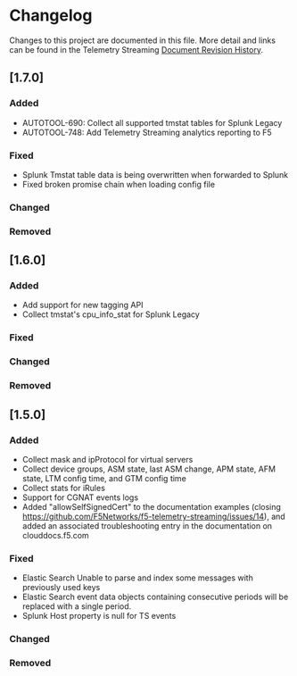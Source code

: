 # Changelog
Changes to this project are documented in this file. More detail and links can be found in the Telemetry Streaming [Document Revision History](https://clouddocs.f5.com/products/extensions/f5-telemetry-streaming/latest/revision-history.html).

## [1.7.0]

### Added
- AUTOTOOL-690: Collect all supported tmstat tables for Splunk Legacy
- AUTOTOOL-748: Add Telemetry Streaming analytics reporting to F5

### Fixed
- Splunk Tmstat table data is being overwritten when forwarded to Splunk
- Fixed broken promise chain when loading config file

### Changed


### Removed


## [1.6.0]

### Added
- Add support for new tagging API
- Collect tmstat's cpu_info_stat for Splunk Legacy

### Fixed
### Changed
### Removed


## [1.5.0]
### Added
- Collect mask and ipProtocol for virtual servers
- Collect device groups, ASM state, last ASM change, APM state, AFM state, LTM config time, and GTM config time
- Collect stats for iRules
- Support for CGNAT events logs
- Added "allowSelfSignedCert" to the documentation examples (closing https://github.com/F5Networks/f5-telemetry-streaming/issues/14), and added an associated troubleshooting entry in the documentation on clouddocs.f5.com

### Fixed
- Elastic Search Unable to parse and index some messages with previously used keys
- Elastic Search event data objects containing consecutive periods will be replaced with a single period.
- Splunk Host property is null for TS events

### Changed
### Removed
